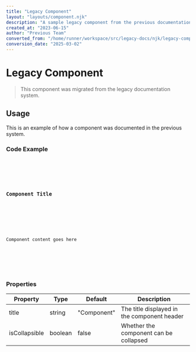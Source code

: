 ```yaml
---
title: "Legacy Component"
layout: "layouts/component.njk"
description: "A sample legacy component from the previous documentation system"
created_at: "2023-06-15"
author: "Previous Team"
converted_from: "/home/runner/workspace/src/legacy-docs/njk/legacy-component.njk"
conversion_date: "2025-03-02"
---
```


<html><head></head><body><div class="legacy-component">
  <h1>Legacy Component</h1>
  
  <blockquote class="note">
    This component was migrated from the legacy documentation system.
  </blockquote>
  
  <h2>Usage</h2>
  <p>This is an example of how a component was documented in the previous system.</p>
  
  <h3>Code Example</h3>
  <pre data-language="html"><code class="language-html">
<div class="legacy-component">
  <div class="legacy-component__header">
    <h3>Component Title</h3>
  </div>
  <div class="legacy-component__body">
    <p>Component content goes here</p>
  </div>
</div>
  </code></pre>
  
  <h3>Properties</h3>
  <table>
    <thead>
      <tr>
        <th>Property</th>
        <th>Type</th>
        <th>Default</th>
        <th>Description</th>
      </tr>
    </thead>
    <tbody>
      <tr>
        <td>title</td>
        <td>string</td>
        <td>"Component"</td>
        <td>The title displayed in the component header</td>
      </tr>
      <tr>
        <td>isCollapsible</td>
        <td>boolean</td>
        <td>false</td>
        <td>Whether the component can be collapsed</td>
      </tr>
    </tbody>
  </table>
</div></body></html>